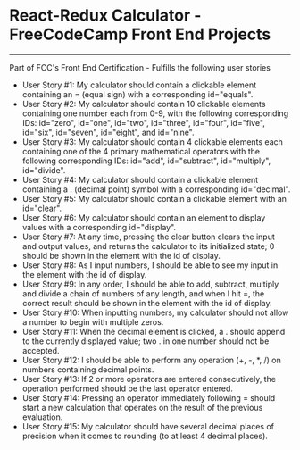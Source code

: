 # React-Redux Calculator - FreeCodeCamp Front End Projects
---

Part of FCC's Front End Certification - Fulfills the following user stories

* User Story #1: My calculator should contain a clickable element containing an = (equal sign) with a corresponding id="equals".
* User Story #2: My calculator should contain 10 clickable elements containing one number each from 0-9, with the following corresponding IDs: id="zero", id="one", id="two", id="three", id="four", id="five", id="six", id="seven", id="eight", and id="nine".
* User Story #3: My calculator should contain 4 clickable elements each containing one of the 4 primary mathematical operators with the following corresponding IDs: id="add", id="subtract", id="multiply", id="divide".
* User Story #4: My calculator should contain a clickable element containing a . (decimal point) symbol with a corresponding id="decimal".
* User Story #5: My calculator should contain a clickable element with an id="clear".
* User Story #6: My calculator should contain an element to display values with a corresponding id="display".
* User Story #7: At any time, pressing the clear button clears the input and output values, and returns the calculator to its initialized state; 0 should be shown in the element with the id of display.
* User Story #8: As I input numbers, I should be able to see my input in the element with the id of display.
* User Story #9: In any order, I should be able to add, subtract, multiply and divide a chain of numbers of any length, and when I hit =, the correct result should be shown in the element with the id of display.
* User Story #10: When inputting numbers, my calculator should not allow a number to begin with multiple zeros.
* User Story #11: When the decimal element is clicked, a . should append to the currently displayed value; two . in one number should not be accepted.
* User Story #12: I should be able to perform any operation (+, -, *, /) on numbers containing decimal points.
* User Story #13: If 2 or more operators are entered consecutively, the operation performed should be the last operator entered.
* User Story #14: Pressing an operator immediately following = should start a new calculation that operates on the result of the previous evaluation.
* User Story #15: My calculator should have several decimal places of precision when it comes to rounding (to at least 4 decimal places).